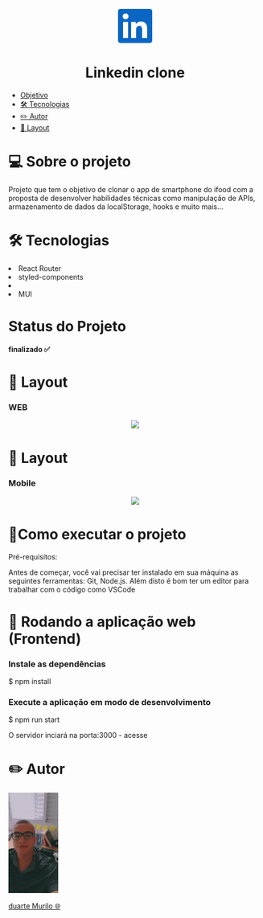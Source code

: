 <p align="center">
 <img widht = '700' alt="Perfil" src = "/src/images/home-logo.svg"/>
</p>

<h1 align="center">Linkedin clone</h1>

 <ul >
  <li><a href="#objetivo">Objetivo</a></li>
  <li><a href="#tec"> 🛠  Tecnologias</a></li>
  <li><a href="#autor">✏️ Autor</a></li>
  <li><a href="#web">🎨 Layout</a></li>
 </ul>

<h1>💻  Sobre o projeto</h1>

<p> Projeto que tem o objetivo de clonar o app de smartphone do ifood com a proposta de desenvolver habilidades técnicas como manipulação de APIs, armazenamento de dados da localStorage, hooks e muito mais…</p>

<h1 id = 'tec'>🛠 Tecnologias </h1
  
<ul>
  <li>React Router</li>
  <li>styled-components</li>
  <li></li>
  <li>MUI</li>
</ul>

<h1>Status do Projeto</h1>

<h4>finalizado ✅ </h4>

<h1 id = 'Web'>🎨 Layout</h1>
<h3>WEB</h3>

<p align="center">
 <img widht = '400'  src = "./src/images/videoWeb.mp4"/>
</p>

<h1 id = 'Mobile'>🎨 Layout</h1>
<h3>Mobile</h3>

<p align="center">
 <img widht = '500'  src = "./src/images/videoMobile.mp4"/>
 </p>

<h1>🚀Como executar o projeto</h1>

<p>Pré-requisitos:</p>

<p>Antes de começar, você vai precisar ter instalado em sua máquina as seguintes ferramentas: Git, Node.js. Além disto é bom ter um editor para trabalhar com o código como VSCode</p>

<h1>🧭 Rodando a aplicação web (Frontend)</h1>

<h3>Instale as dependências</h3>

\$ npm install

<h3>Execute a aplicação em modo de desenvolvimento</h3>

\$ npm run start

<p>O servidor inciará na porta:3000 - acesse <http://localhost:3000></p>

<h1 id = 'autor'>✏️ Autor</h1>

<img  widht = '300' height = '200' alt="Perfil" src = "./src/Assents/PerfilPhoto.jpeg"/>
                                                                                                              
<a href="https://github.com/Duartemurilo">duarte Murilo 🌐</a></td>
